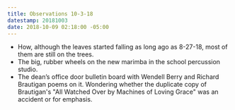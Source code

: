 ```yaml
---
title: Observations 10-3-18
datestamp: 20181003
date: 2018-10-09 02:18:00 -05:00
---
```


- How, although the leaves started falling as long ago as 8-27-18, most of them are still on the trees.
- The big, rubber wheels on the new marimba in the school percussion studio.
- The dean’s office door bulletin board with Wendell Berry and Richard Brautigan poems on it. Wondering whether the duplicate copy of Brautigan's "All Watched Over by Machines of Loving Grace" was an accident or for emphasis.

